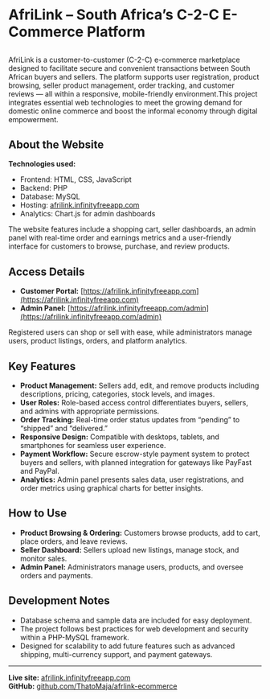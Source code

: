 # AfriLink – South Africa’s C-2-C E-Commerce Platform

## 
AfriLink is a customer-to-customer (C-2-C) e-commerce marketplace designed to facilitate secure and convenient transactions between South African buyers and sellers. The platform supports user registration, product browsing, seller product management, order tracking, and customer reviews — all within a responsive, mobile-friendly environment.This project integrates essential web technologies to meet the growing demand for domestic online commerce and boost the informal economy through digital empowerment.

##  About the Website

**Technologies used:**

- Frontend: HTML, CSS, JavaScript  
- Backend: PHP  
- Database: MySQL  
- Hosting: [afrilink.infinityfreeapp.com](https://afrilink.infinityfreeapp.com)  
- Analytics: Chart.js for admin dashboards  

The website features include a shopping cart, seller dashboards, an admin panel with real-time order and earnings metrics and a user-friendly interface for customers to browse, purchase, and review products.

## Access Details

- **Customer Portal:** [https://afrilink.infinityfreeapp.com](https://afrilink.infinityfreeapp.com)  
- **Admin Panel:** [https://afrilink.infinityfreeapp.com/admin](https://afrilink.infinityfreeapp.com/admin)  

Registered users can shop or sell with ease, while administrators manage users, product listings, orders, and platform analytics.

## Key Features

- **Product Management:** Sellers add, edit, and remove products including descriptions, pricing, categories, stock levels, and images.  
- **User Roles:** Role-based access control differentiates buyers, sellers, and admins with appropriate permissions.  
- **Order Tracking:** Real-time order status updates from “pending” to “shipped” and “delivered.”  
- **Responsive Design:** Compatible with desktops, tablets, and smartphones for seamless user experience.  
- **Payment Workflow:** Secure escrow-style payment system to protect buyers and sellers, with planned integration for gateways like PayFast and PayPal.  
- **Analytics:** Admin panel presents sales data, user registrations, and order metrics using graphical charts for better insights.  

##  How to Use

- **Product Browsing & Ordering:** Customers browse products, add to cart, place orders, and leave reviews.  
- **Seller Dashboard:** Sellers upload new listings, manage stock, and monitor sales.  
- **Admin Panel:** Administrators manage users, products, and oversee orders and payments.  

## Development Notes

- Database schema and sample data are included for easy deployment.  
- The project follows best practices for web development and security within a PHP-MySQL framework.  
- Designed for scalability to add future features such as advanced shipping, multi-currency support, and payment gateways.  

---

**Live site:** [afrilink.infinityfreeapp.com](https://afrilink.infinityfreeapp.com)  
**GitHub:** [github.com/ThatoMaja/afrlink-ecommerce](https://github.com/ThatoMaja/afrlink-ecommerce.git)
